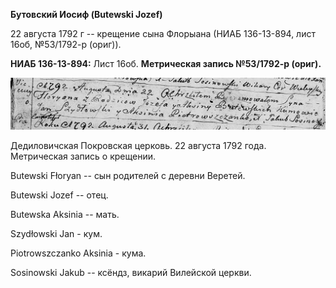 **Бутовский Иосиф (Butewski Jozef)**

22 августа 1792 г -- крещение сына Флорыана (НИАБ 136-13-894, лист 16об,
№53/1792-р (ориг)).

**НИАБ 136-13-894:** Лист 16об. **Метрическая запись №53/1792-р
(ориг).**

![](./media/def88f9da6d0ca46352722bee61ecc4d87af86f4.png)

Дедиловичская Покровская церковь. 22 августа 1792 года. Метрическая
запись о крещении.

Butewski Fłoryan -- сын родителей с деревни Веретей.

Butewski Jozef -- отец.

Butewska Aksinia -- мать.

Szydłowski Jan - кум.

Piotrowszczanko Aksinia - кума.

Sosinowski Jakub -- ксёндз, викарий Вилейской церкви.

